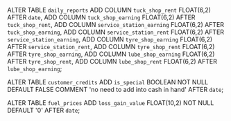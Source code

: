 ALTER TABLE `daily_reports` ADD COLUMN `tuck_shop_rent` FLOAT(6,2) AFTER `date`, ADD COLUMN `tuck_shop_earning` FLOAT(6,2) AFTER `tuck_shop_rent`, ADD COLUMN `service_station_earning` FLOAT(6,2) AFTER `tuck_shop_earning`, ADD COLUMN `service_station_rent` FLOAT(6,2) AFTER `service_station_earning`, ADD COLUMN `tyre_shop_earning` FLOAT(6,2) AFTER `service_station_rent`, ADD COLUMN `tyre_shop_rent` FLOAT(6,2) AFTER `tyre_shop_earning`, ADD COLUMN `lube_shop_earning` FLOAT(6,2) AFTER `tyre_shop_rent`, ADD COLUMN `lube_shop_rent` FLOAT(6,2) AFTER `lube_shop_earning`;

ALTER TABLE `customer_credits` ADD `is_special` BOOLEAN NOT NULL DEFAULT FALSE COMMENT 'no need to add into cash in hand' AFTER `date`;

ALTER TABLE `fuel_prices` ADD `loss_gain_value` FLOAT(10,2) NOT NULL DEFAULT '0' AFTER `date`;
